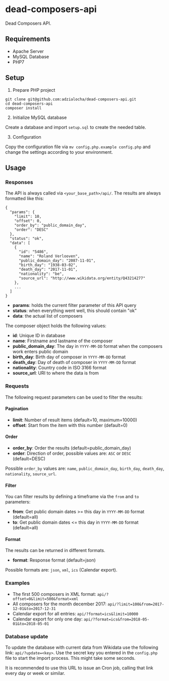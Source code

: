 # dead-composers-api

Dead Composers API.

## Requirements

* Apache Server
* MySQL Database
* PHP7

## Setup

1. Prepare PHP project

  ```
  git clone git@github.com:adzialocha/dead-composers-api.git
  cd dead-composers-api
  composer install
  ```

2. Initialize MySQL database

  Create a database and import `setup.sql` to create the needed table.

3. Configuration

  Copy the configuration file via `mv config.php.example config.php` and change the settings according to your environment.

## Usage

### Responses

The API is always called via `<your_base_path>/api/`. The results are always formatted like this:

```
{
  "params": {
    "limit": 10,
    "offset": 0,
    "order_by": "public_domain_day",
    "order": "DESC"
  },
  "status": "ok",
  "data": [
    {
      "id": "5486",
      "name": "Roland Verlooven",
      "public_domain_day": "2087-11-01",
      "birth_day": "1938-03-02",
      "death_day": "2017-11-01",
      "nationality": "be",
      "source_url": "http://www.wikidata.org/entity/Q43214277"
    },
    ...
  ]
}
```

* **params**: holds the current filter parameter of this API query
* **status**: when everything went well, this should contain "ok"
* **data**: the actual list of composers

The composer object holds the following values:

* **id**: Unique ID in database
* **name**: Firstname and lastname of the composer
* **public_domain_day**: The day in `YYYY-MM-DD` format when the composers work enters public domain
* **birth_day**: Birth day of composer in `YYYY-MM-DD` format
* **death_day**: Day of death of composer in `YYYY-MM-DD` format
* **nationality**: Country code in ISO 3166 format
* **source_url**: URI to where the data is from

### Requests

The following request parameters can be used to filter the results:

#### Pagination

* **limit**: Number of result items (default=10, maximum=10000)
* **offset**: Start from the item with this number (default=0)

#### Order

* **order_by**: Order the results (default=public_domain_day)
* **order**: Direction of order, possible values are: `ASC` or `DESC` (default=DESC)

Possible `order_by` values are: `name`, `public_domain_day`, `birth_day`, `death_day`, `nationality`, `source_url`.

#### Filter

You can filter results by defining a timeframe via the `from` and `to` parameters:

* **from**: Get public domain dates >= this day in `YYYY-MM-DD` format (default=all)
* **to**: Get public domain dates <= this day in `YYYY-MM-DD` format (default=all)

#### Format

The results can be returned in different formats.

* **format**: Response format (default=json)

Possible formats are: `json`, `xml`, `ics` (Calendar export).

### Examples

* The first 500 composers in XML format: `api/?offset=0&limit=500&format=xml`
* All composers for the month december 2017: `api/?limit=100&from=2017-12-01&to=2017-12-31`
* Calendar export for all entries: `api/?format=ics&limit=10000`
* Calendar export for only one day: `api/?format=ics&from=2018-05-01&to=2018-05-01`

### Database update

To update the database with current data from Wikidata use the following link: `api/?update=<key>`. Use the secret key you entered in the `config.php` file to start the import process. This might take some seconds.

It is recommended to use this URL to issue an Cron job, calling that link every day or week or similar.
